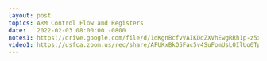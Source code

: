 ```yaml
---
layout: post
topics: ARM Control Flow and Registers
date:   2022-02-03 08:00:00 -0800
notes1: https://drive.google.com/file/d/1dKgnBcfvVAIKDqZXVhEwgRRh1p-z5x9L/view?usp=sharing
video1: https://usfca.zoom.us/rec/share/AFUKxBkO5Fac5v4SuFomUsL0IlUo6TpXqstue56GlmJYZ5YbAhM3ej0si5rgnO3p.yIRNHxyNlc-DX3o9
---
```

